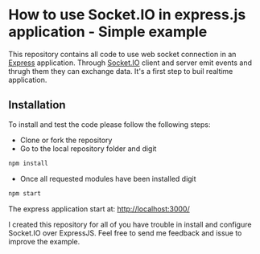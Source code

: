 # How to use Socket.IO in express.js application - Simple example

This repository contains all code to use web socket connection in an [Express](http://expressjs.com/) application. Through [Socket.IO](http://socket.io/)
client and server emit events and thrugh them they can exchange data. It's a first step to buil realtime application.

## Installation

To install and test the code please follow the following steps:

* Clone or fork the repository
* Go to the local repository folder and digit

```bash
npm install
```

* Once all requested modules have been installed digit

```bash
npm start
```

The express application start at: [http://localhost:3000/](http://localhost:3000/)

I created this repository for all of you have trouble in install and configure Socket.IO over ExpressJS.
Feel free to send me feedback and issue to improve the example.
